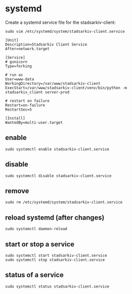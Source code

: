 # systemd

Create a systemd service file for the stadsarkiv-client:

    sudo vim /etc/systemd/system/stadsarkiv-client.service

```
[Unit]
Description=Stadsarkiv Client Service
After=network.target

[Service]
# gunicorn
Type=forking

# run as
User=www-data
WorkingDirectory=/var/www/stadsarkiv-client
ExecStart=/var/www/stadsarkiv-client/venv/bin/python -m stadsarkiv_client server-prod

# restart on failure
Restart=on-failure
RestartSec=5

[Install]
WantedBy=multi-user.target

```

## enable

    sudo systemctl enable stadsarkiv-client.service

## disable

    sudo systemctl disable stadsarkiv-client.service

## remove

    sudo rm /etc/systemd/system/stadsarkiv-client.service 

## reload systemd (after changes)
    
    sudo systemctl daemon-reload

## start or stop a service
    
    sudo systemctl start stadsarkiv-client.service
    sudo systemctl stop stadsarkiv-client.service

## status of a service
    
    sudo systemctl status stadsarkiv-client.service
